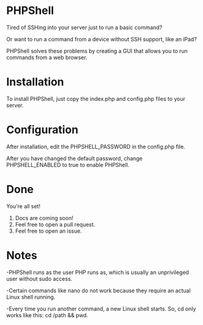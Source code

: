 # PHPShell
Tired of SSHing into your server just to run a basic command?

Or want to run a command from a device without SSH support, like an iPad?

PHPShell solves these problems by creating a GUI that allows you to run commands from a web browser.
# Installation
To install PHPShell, just copy the index.php and config.php files to your server.
# Configuration
After installation, edit the PHPSHELL_PASSWORD in the config.php file.

After you have changed the default password, change PHPSHELL_ENABLED to true to enable PHPShell.
# Done
You're all set!

1. Docs are coming soon!
2. Feel free to open a pull request.
3. Feel free to open an issue.
# Notes
-PHPShell runs as the user PHP runs as, which is usually an unprivileged user without sudo access.

-Certain commands like nano do not work because they require an actual Linux shell running.

-Every time you run another command, a new Linux shell starts. So, cd only works like this: cd /path && pwd.
